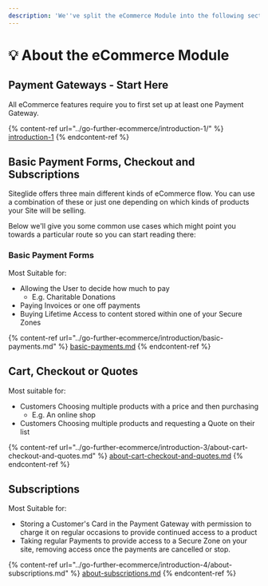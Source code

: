 ```yaml
---
description: 'We''ve split the eCommerce Module into the following sections:'
---
```


# 💡 About the eCommerce Module

## Payment Gateways - Start Here

All eCommerce features require you to first set up at least one Payment Gateway.

{% content-ref url="../go-further-ecommerce/introduction-1/" %}
[introduction-1](../go-further-ecommerce/introduction-1/)
{% endcontent-ref %}

## Basic Payment Forms, Checkout and Subscriptions

Siteglide offers three main different kinds of eCommerce flow. You can use a combination of these or just one depending on which kinds of products your Site will be selling.&#x20;

Below we'll give you some common use cases which might point you towards a particular route so you can start reading there:

### Basic Payment Forms

Most Suitable for:

* Allowing the User to decide how much to pay
  * E.g. Charitable Donations
* Paying Invoices or one off payments
* Buying Lifetime Access to content stored within one of your Secure Zones

{% content-ref url="../go-further-ecommerce/introduction/basic-payments.md" %}
[basic-payments.md](../go-further-ecommerce/introduction/basic-payments.md)
{% endcontent-ref %}

## Cart, Checkout or Quotes

Most suitable for:

* Customers Choosing multiple products with a price and then purchasing
  * E.g. An online shop
* Customers Choosing multiple products and requesting a Quote on their list

{% content-ref url="../go-further-ecommerce/introduction-3/about-cart-checkout-and-quotes.md" %}
[about-cart-checkout-and-quotes.md](../go-further-ecommerce/introduction-3/about-cart-checkout-and-quotes.md)
{% endcontent-ref %}

## Subscriptions

Most Suitable for:

* Storing a Customer's Card in the Payment Gateway with permission to charge it on regular occasions to provide continued access to a product
* Taking regular Payments to provide access to a Secure Zone on your site, removing access once the payments are cancelled or stop.

{% content-ref url="../go-further-ecommerce/introduction-4/about-subscriptions.md" %}
[about-subscriptions.md](../go-further-ecommerce/introduction-4/about-subscriptions.md)
{% endcontent-ref %}
